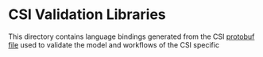 # CSI Validation Libraries
This directory contains language bindings generated from the CSI [protobuf file](../csi.proto) used to validate the model and workflows of the CSI specific